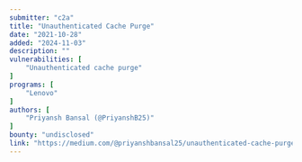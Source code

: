 ```yaml
---
submitter: "c2a"
title: "Unauthenticated Cache Purge"
date: "2021-10-28"
added: "2024-11-03"
description: ""
vulnerabilities: [
    "Unauthenticated cache purge"
]
programs: [
    "Lenovo"
]
authors: [
    "Priyansh Bansal (@PriyanshB25)"
]
bounty: "undisclosed"
link: "https://medium.com/@priyanshbansal25/unauthenticated-cache-purge-c56fac8569e8"
---
```




